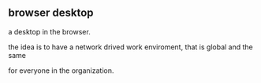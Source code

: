 ## browser desktop

a desktop in the browser.

the idea is to have a network drived work enviroment, that is global and the same

for everyone in the organization.

